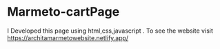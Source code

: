 # Marmeto-cartPage
I Developed this page using html,css,javascript . To see the website visit https://architamarmetowebsite.netlify.app/
